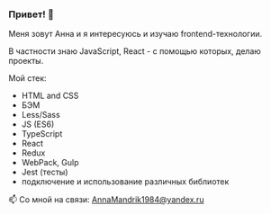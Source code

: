 ### Привет! 👋

Меня зовут Анна и я интересуюсь и изучаю frontend-технологии.

В частности знаю JavaScript, React - с помощью которых, делаю проекты.

Мой стек:

- HTML and CSS
- БЭМ
- Less/Sass
- JS (ES6)
- TypeScript
- React
- Redux
- WebPack, Gulp
- Jest (тесты)
- подключение и использование различных библиотек


📫 Со мной на связи: AnnaMandrik1984@yandex.ru
<!--
**AnnaMandrik/AnnaMandrik** is a ✨ _special_ ✨ repository because its `README.md` (this file) appears on your GitHub profile.

Here are some ideas to get you started:

- 🔭 I’m currently working on ...
- 🌱 I’m currently learning ...
- 👯 I’m looking to collaborate on ...
- 🤔 I’m looking for help with ...
- 💬 Ask me about ...
- 📫 How to reach me: ...
- 😄 Pronouns: ...
- ⚡ Fun fact: ...
-->
